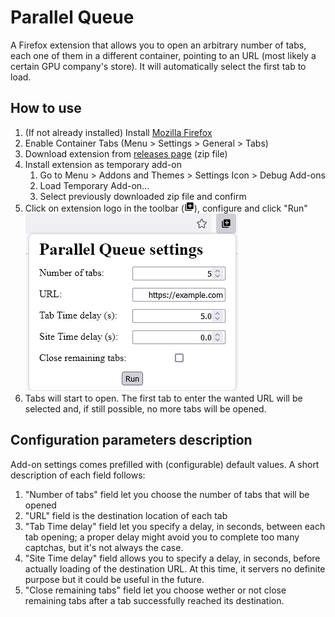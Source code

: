# Parallel Queue
A Firefox extension that allows you to open an arbitrary number of tabs, each one of them in a different container, pointing to an URL (most likely a certain GPU company's store). It will automatically select the first tab to load.

## How to use
1. (If not already installed) Install [Mozilla Firefox](https://www.mozilla.org/firefox)
2. Enable Container Tabs (Menu > Settings > General > Tabs)
3. Download extension from [releases page](../../releases) (zip file)
4. Install extension as temporary add-on
    1. Go to Menu > Addons and Themes > Settings Icon > Debug Add-ons
    2. Load Temporary Add-on...
    3. Select previously downloaded zip file and confirm
5. Click on extension logo in the toolbar (<img src="icons/icon.png" alt="extension logo" width="16">), configure and click "Run" ![alt](icons/form.png)
6. Tabs will start to open. The first tab to enter the wanted URL will be selected and, if still possible, no more tabs will be opened.

## Configuration parameters description
Add-on settings comes prefilled with (configurable) default values. A short description of each field follows:

1. "Number of tabs" field let you choose the number of tabs that will be opened
2. "URL" field is the destination location of each tab
3. "Tab Time delay" field let you specify a delay, in seconds, between each tab opening; a proper delay might avoid you to complete too many captchas, but it's not always the case.
4. "Site Time delay" field allows you to specify a delay, in seconds, before actually loading of the destination URL. At this time, it servers no definite purpose but it could be useful in the future.
5. "Close remaining tabs" field let you choose wether or not close remaining tabs after a tab successfully reached its destination.